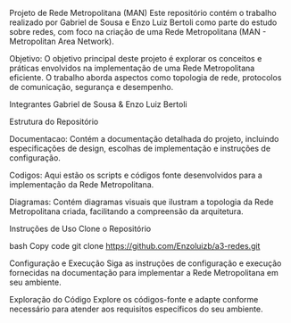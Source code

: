 Projeto de Rede Metropolitana (MAN)
Este repositório contém o trabalho realizado por Gabriel de Sousa e Enzo Luiz Bertoli como parte do estudo sobre redes, com foco na criação de uma Rede Metropolitana (MAN - Metropolitan Area Network).

Objetivo: O objetivo principal deste projeto é explorar os conceitos e práticas envolvidos na implementação de uma Rede Metropolitana eficiente. O trabalho aborda aspectos como topologia de rede, protocolos de comunicação, segurança e desempenho.

Integrantes
Gabriel de Sousa &
Enzo Luiz Bertoli

Estrutura do Repositório

Documentacao: Contém a documentação detalhada do projeto, incluindo especificações de design, escolhas de implementação e instruções de configuração.

Codigos: Aqui estão os scripts e códigos fonte desenvolvidos para a implementação da Rede Metropolitana. 

Diagramas: Contém diagramas visuais que ilustram a topologia da Rede Metropolitana criada, facilitando a compreensão da arquitetura.

Instruções de Uso
Clone o Repositório

bash
Copy code
git clone https://github.com/Enzoluizb/a3-redes.git

Configuração e Execução
Siga as instruções de configuração e execução fornecidas na documentação para implementar a Rede Metropolitana em seu ambiente.

Exploração do Código
Explore os códigos-fonte e adapte conforme necessário para atender aos requisitos específicos do seu ambiente.
